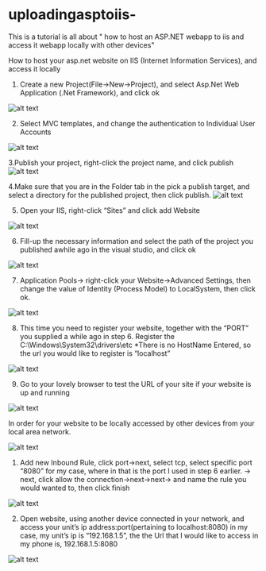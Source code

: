 # uploadingasptoiis-
This is a tutorial is all about " how to host an ASP.NET webapp to iis and access it webapp locally with other devices"



How to host your asp.net website on IIS (Internet Information Services), and access it locally
1.	Create a new Project(File->New->Project), and select Asp.Net Web Application (.Net Framework), and click ok

 ![alt text](https://github.com/mbflores/uploadingasptoiis-/blob/master/images/1.png)

2.	Select MVC templates, and change the authentication to Individual User Accounts

![alt text](https://github.com/mbflores/uploadingasptoiis-/blob/master/images/2.png)









3.Publish your project, right-click the project name, and click publish
 ![alt text](https://github.com/mbflores/uploadingasptoiis-/blob/master/images/3.png)
 
 
4.Make sure that you are in the Folder tab in the pick a publish target, and select a directory for the published project, then click publish.
 ![alt text](https://github.com/mbflores/uploadingasptoiis-/blob/master/images/4.png)
 
 
5. Open your IIS, right-click “Sites” and click add Website


![alt text](https://github.com/mbflores/uploadingasptoiis-/blob/master/images/5.png)



6. Fill-up the necessary information and select the path of the project you published awhile ago in the visual studio, and click ok


![alt text](https://github.com/mbflores/uploadingasptoiis-/blob/master/images/6.png)












7. Application Pools-> right-click your Website->Advanced Settings, then change the value of Identity (Process Model) to LocalSystem, then click ok.


![alt text](https://github.com/mbflores/uploadingasptoiis-/blob/master/images/7.png)
 











8. This time you need to register your website, together with the “PORT” you supplied a while ago in step 6.
Register the C:\Windows\System32\drivers\etc 
*There is no HostName Entered, so the url you would like to register is “localhost”

 
![alt text](https://github.com/mbflores/uploadingasptoiis-/blob/master/images/8.png)








9. Go to your lovely browser to test the URL of your site if your website is up and running
 

![alt text](https://github.com/mbflores/uploadingasptoiis-/blob/master/images/9.png)














In order for your website to be locally accessed by other devices from your local area network.


 ![alt text](https://github.com/mbflores/uploadingasptoiis-/blob/master/images/1-1.png)

1.	Add new Inbound Rule, click port->next, select tcp, select specific port “8080” for my case, where in that is the port I used in step 6 earlier. -> next, click allow the connection->next->next-> and name the rule you would wanted to, then click finish


![alt text](https://github.com/mbflores/uploadingasptoiis-/blob/master/images/1-1a.png)
 
2.	Open website, using another device connected in your network, and access  your unit’s ip address:port(pertaining to localhost:8080) in my case, my unit’s ip is “192.168.1.5”, the the Url that I would like to access in my phone is, 192.168.1.5:8080

![alt text](https://github.com/mbflores/uploadingasptoiis-/blob/master/images/1-2.jpg)
